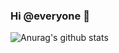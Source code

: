 ### Hi @everyone 👋

![Anurag's github stats](https://github-readme-stats.vercel.app/api?username=Zeldown&show_icons=true&theme=radical)
